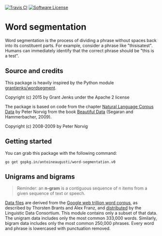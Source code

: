 [![Travis CI](http://img.shields.io/travis/AntoineAugusti/word-segmentation/master.svg?style=flat-square)](https://travis-ci.org/AntoineAugusti/word-segmentation)
[![Software License](http://img.shields.io/badge/License-MIT-orange.svg?style=flat-square)](https://github.com/AntoineAugusti/word-segmentation/LICENSE.md)

# Word segmentation
Word segmentation is the process of dividing a phrase without spaces back into its constituent parts. For example, consider a phrase like "thisisatest". Humans can immediately identify that the correct phrase should be "this is a test".

## Source and credits
This package is heavily inspired by the Python module [grantjenks/wordsegment](https://github.com/grantjenks/wordsegment).

Copyright (c) 2015 by Grant Jenks under the Apache 2 license

The package is based on code from the chapter [Natural Language Corpus Data](http://norvig.com/ngrams/) by Peter Norvig from the book [Beautiful Data](http://oreilly.com/catalog/9780596157111/) (Segaran and Hammerbacher, 2009).

Copyright (c) 2008-2009 by Peter Norvig

## Getting started
You can grab this package with the following command:
```
go get gopkg.in/antoineaugusti/word-segmentation.v0
```

## Unigrams and bigrams
> Reminder: an **n-gram** is a contiguous sequence of n items from a given sequence of text or speech.

[Data files](https://github.com/AntoineAugusti/word-segmentation/tree/master/data) are derived from the [Google web trillion word corpus](http://googleresearch.blogspot.com/2006/08/all-our-n-gram-are-belong-to-you.html), as described by Thorsten Brants and Alex Franz, and [distributed](https://catalog.ldc.upenn.edu/LDC2006T13) by the Linguistic Data Consortium. This module contains only a subset of that data. The unigram data includes only the most common 333,000 words. Similarly, bigram data includes only the most common 250,000 phrases. Every word and phrase is lowercased with punctuation removed.

